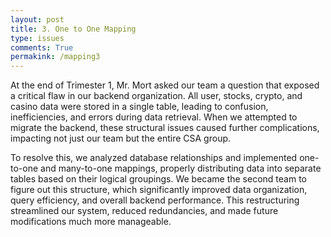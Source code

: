 ```yaml
---
layout: post
title: 3. One to One Mapping
type: issues
comments: True
permakink: /mapping3
---
```


At the end of Trimester 1, Mr. Mort asked our team a question that exposed a critical flaw in our backend organization. All user, stocks, crypto, and casino data were stored in a single table, leading to confusion, inefficiencies, and errors during data retrieval. When we attempted to migrate the backend, these structural issues caused further complications, impacting not just our team but the entire CSA group.

To resolve this, we analyzed database relationships and implemented one-to-one and many-to-one mappings, properly distributing data into separate tables based on their logical groupings. We became the second team to figure out this structure, which significantly improved data organization, query efficiency, and overall backend performance. This restructuring streamlined our system, reduced redundancies, and made future modifications much more manageable.

